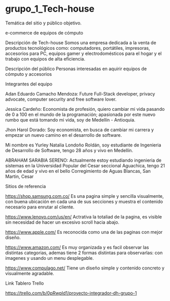 # grupo_1_Tech-house

Temática del sitio y público objetivo.



e-commerce de equipos de cómputo

Descripción de Tech-house 
  Somos una empresa dedicada a la venta de productos tecnológicos como: computadores, portátiles, impresoras, accesorios para PC, equipos gamer y electrodomésticos para el hogar y   el trabajo con equipos de alta eficiencia.

Descripción del público
  Personas interesadas en aquirir equipos de cómputo y accesorios 

Integrantes del equipo

  Adan Eduardo Camacho Mendoza: Future Full-Stack developer, privacy advocate, computer security and free software lover.
  
  Jessica Cardeño:
  Economista de profesión, quiero cambiar mi vida pasando de 0 a 100 en el mundo de la programación; apasionada por este nuevo rumbo que está tomando mi vida, soy de Medellín - Antioquia.
  
  Jhon Harol Dorado:
  Soy economista, en busca de cambiar mi carrera y empezar un nuevo camino en el desarrollo de software.
  
  
  Mi nombre es Yurley Natalia Londoño Roldán, soy estudiante de Ingenieria de Desarrollo de Software, tengo 28 años y vivo en Medellín.
  
  ABRAHAM SARABIA SERENO:
    Actualmente estoy estudiando ingenieria de sistemas en la Universidad Popular del Cesar seccional Aguachica, tengo 21 años de edad y vivo en el bello Corregimiento de Aguas Blancas, San Martin, Cesar
  
Sitios de referencia

  https://shop.samsung.com.co/ 
    Es una pagina simple y sencilla visualmente, con buena ubicación en cada una de sus secciones y muestra el contenido necesario para enrutar al cliente.
  
  https://www.lenovo.com/us/en/
    Actrativa la totaliad de la pagina, es visible sin necesidad de hacer un excesivo scroll hacia abajo.
    
  https://www.apple.com/
    Es reconocida como una de las paginas con mejor diseño.
   
  https://www.amazon.com/
    Es muy organizada y es facil observar las distintas categorias, ademas tiene 2 formas distintas para observarlas: con imagenes y usando un menu desplegable.
    
  https://www.compulago.net/
  Tiene un diseño simple y contenido concreto y visualmente agradable.

  Link Tablero Trello

  https://trello.com/b/0pRwpld1/proyecto-integrador-dh-grupo-1

